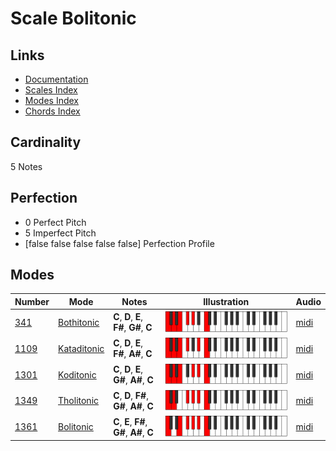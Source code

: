 # Scale Bolitonic

## Links

- [Documentation](README.md)
- [Scales Index](Scales.md)
- [Modes Index](Modes.md)
- [Chords Index](Chords.md)

## Cardinality

5 Notes

## Perfection

- 0 Perfect Pitch
- 5 Imperfect Pitch
- [false false false false false] Perfection Profile

## Modes

| Number | Mode | Notes | Illustration | Audio |
|--------|------|-------|--------------|-------|
| [341](https://ianring.com/musictheory/scales/341) | [Bothitonic](ModeBothitonic.md) | **C**, **D**, **E**, **F#**, **G#**, **C** | ![CNaturalBothitonic](ModeCNaturalBothitonic.png) | [midi](https://github.com/edipermadi/music/blob/main/docs/ModeCNaturalBothitonic.mid?raw=true) | 
| [1109](https://ianring.com/musictheory/scales/1109) | [Kataditonic](ModeKataditonic.md) | **C**, **D**, **E**, **F#**, **A#**, **C** | ![CNaturalKataditonic](ModeCNaturalKataditonic.png) | [midi](https://github.com/edipermadi/music/blob/main/docs/ModeCNaturalKataditonic.mid?raw=true) | 
| [1301](https://ianring.com/musictheory/scales/1301) | [Koditonic](ModeKoditonic.md) | **C**, **D**, **E**, **G#**, **A#**, **C** | ![CNaturalKoditonic](ModeCNaturalKoditonic.png) | [midi](https://github.com/edipermadi/music/blob/main/docs/ModeCNaturalKoditonic.mid?raw=true) | 
| [1349](https://ianring.com/musictheory/scales/1349) | [Tholitonic](ModeTholitonic.md) | **C**, **D**, **F#**, **G#**, **A#**, **C** | ![CNaturalTholitonic](ModeCNaturalTholitonic.png) | [midi](https://github.com/edipermadi/music/blob/main/docs/ModeCNaturalTholitonic.mid?raw=true) | 
| [1361](https://ianring.com/musictheory/scales/1361) | [Bolitonic](ModeBolitonic.md) | **C**, **E**, **F#**, **G#**, **A#**, **C** | ![CNaturalBolitonic](ModeCNaturalBolitonic.png) | [midi](https://github.com/edipermadi/music/blob/main/docs/ModeCNaturalBolitonic.mid?raw=true) | 
